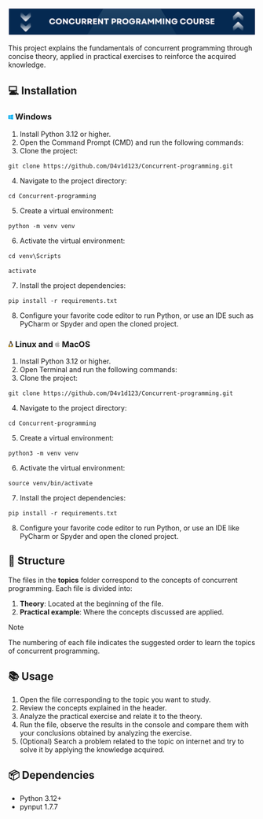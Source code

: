 <img alt="Concurrent programming course" src="./img/title.png"></img>

This project explains the fundamentals of concurrent programming through concise theory, applied in practical exercises to reinforce the acquired knowledge.

## 💻 Installation
### <img alt="Windows logo" src="./img/windows-logo.ico" width="2%"></img> Windows
1. Install Python 3.12 or higher.
2. Open the Command Prompt (CMD) and run the following commands:
3. Clone the project:
~~~
git clone https://github.com/D4v1d123/Concurrent-programming.git
~~~
4. Navigate to the project directory:
~~~	
cd Concurrent-programming
~~~
5. Create a virtual environment:
~~~
python -m venv venv
~~~
6. Activate the virtual environment:
~~~
cd venv\Scripts
~~~
~~~
activate
~~~
7. Install the project dependencies:
~~~
pip install -r requirements.txt
~~~
8. Configure your favorite code editor to run Python, or use an IDE such as PyCharm or Spyder and open the cloned project.

### <img alt="Linux logo" src="./img/linux-logo.ico" width="2%"> Linux and <img alt="MacOS logo" src="./img/apple_logo.ico" width="2%"> MacOS
1. Install Python 3.12 or higher.
2. Open Terminal and run the following commands:
3. Clone the project:
~~~
git clone https://github.com/D4v1d123/Concurrent-programming.git
~~~
4. Navigate to the project directory:
~~~
cd Concurrent-programming
~~~
5. Create a virtual environment:
~~~
python3 -m venv venv
~~~
6. Activate the virtual environment:
~~~
source venv/bin/activate
~~~
7. Install the project dependencies:
~~~
pip install -r requirements.txt
~~~
8. Configure your favorite code editor to run Python, or use an IDE like PyCharm or Spyder and open the cloned project.

## 📂 Structure
The files in the **topics** folder correspond to the concepts of concurrent programming. Each file is divided into:
1. **Theory**: Located at the beginning of the file.
2. **Practical example**: Where the concepts discussed are applied.
>[!NOTE] 
The numbering of each file indicates the suggested order to learn the topics of concurrent programming.

## 📚 Usage
1. Open the file corresponding to the topic you want to study.
2. Review the concepts explained in the header.
3. Analyze the practical exercise and relate it to the theory.
4. Run the file, observe the results in the console and compare them with your conclusions obtained by analyzing the exercise.
5. (Optional) Search a problem related to the topic on internet and try to solve it by applying the knowledge acquired.

## 📦 Dependencies
- Python 3.12+
- pynput 1.7.7